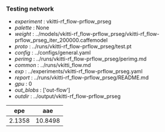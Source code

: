 ### Testing network
- *experiment* : vkitti-rf_flow-prflow_prseg
- *palette* : None
- *weight* : ../models/vkitti-rf_flow-prflow_prseg/vkitti-rf_flow-prflow_prseg_iter_200000.caffemodel
- *proto* : ../runs/vkitti-rf_flow-prflow_prseg/test.pt
- *config* : ../configs/general.yaml
- *perimg* : ../runs/vkitti-rf_flow-prflow_prseg/perimg.md
- *common* : ../runs/vkitti_flow.md
- *exp* : ../experiments/vkitti-rf_flow-prflow_prseg.yaml
- *report* : ../runs/vkitti-rf_flow-prflow_prseg/README.md
- *gpu* : 0
- *out_blobs* : ['out-flow']
- *outdir* : ../output/vkitti-rf_flow-prflow_prseg

epe | aae
--- | ---
2.1358 | 10.8498
